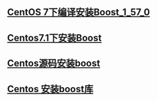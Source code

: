 ## [CentOS 7下编译安装Boost_1_57_0](https://www.cnblogs.com/xiehongfeng100/p/4375613.html)
## [Centos7.1下安装Boost](https://blog.51cto.com/59090939/1728699)
## [Centos源码安装boost](http://blog.chinaunix.net/uid-30105034-id-5579487.html)
## [Centos 安装boost库](https://www.bbsmax.com/A/E35pM8ZEdv/)
